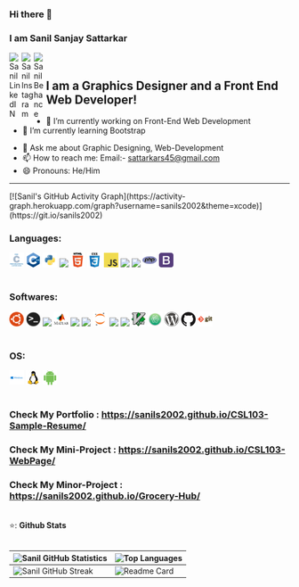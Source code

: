 ### Hi there 👋
### I am Sanil Sanjay Sattarkar

<a href="https://www.linkedin.com/in/sanil-sattarkar-529132202/">
  <img align="left" alt="Sanil LinkedIN" width="22px" src="https://cdn.jsdelivr.net/npm/simple-icons@v3.13.0/icons/linkedin.svg" />
</a>
<a href="https://www.instagram.com/sanil_0205/">
  <img align="left" alt="Sanil Instagram" width="22px" src="https://cdn.jsdelivr.net/npm/simple-icons@v3.13.0/icons/instagram.svg" />
</a>
<a href="https://www.behance.net/sanilsattarkar">
  <img align="left" alt="Sanil Behance" width="22px" src="https://cdn.jsdelivr.net/npm/simple-icons@3.13.0/icons/behance.svg" />
</a>
<br/>

## I am a Graphics Designer and a Front End Web Developer!

- 🔭 I’m currently working on Front-End Web Development   
- 🌱 I’m currently learning Bootstrap 
<!---- 👯 I’m looking to collaborate on ...--->
<!---- 🤔 I’m looking for help with ...--->
- 💬 Ask me about Graphic Designing, Web-Development  
- 📫 How to reach me: Email:- sattarkars45@gmail.com  
- 😄 Pronouns: He/Him
<!---- ⚡ Fun fact: ...
-->

<hr>
[![Sanil's GitHub Activity Graph](https://activity-graph.herokuapp.com/graph?username=sanils2002&theme=xcode)](https://git.io/sanils2002)

### Languages:

<section>
<code><img width="26px" src="https://raw.githubusercontent.com/github/explore/80688e429a7d4ef2fca1e82350fe8e3517d3494d/topics/c/c.png"></code>
<code><img width="26px" src="https://raw.githubusercontent.com/github/explore/80688e429a7d4ef2fca1e82350fe8e3517d3494d/topics/cpp/cpp.png"></code>
<code><img width="26px" src="https://raw.githubusercontent.com/github/explore/80688e429a7d4ef2fca1e82350fe8e3517d3494d/topics/python/python.png"></code>
<code><img width="26px" src="https://i.pinimg.com/originals/8c/b1/8c/8cb18c72082d13eb581cf6d452e8e266.png"></code>  
<code><img width="26px" src="https://raw.githubusercontent.com/github/explore/80688e429a7d4ef2fca1e82350fe8e3517d3494d/topics/html/html.png"></code>
<code><img width="26px" src="https://raw.githubusercontent.com/github/explore/80688e429a7d4ef2fca1e82350fe8e3517d3494d/topics/css/css.png"></code>
<code><img width="26px" src="https://raw.githubusercontent.com/github/explore/80688e429a7d4ef2fca1e82350fe8e3517d3494d/topics/javascript/javascript.png"></code>
<code><img width="26px" src="https://png.pngtree.com/element_our/png_detail/20181227/xml-vector-icon-png_287418.jpg"></code> 
<code><img width="26px" src="https://media.istockphoto.com/vectors/white-xsl-file-document-icon-download-xsl-button-icon-isolated-with-vector-id1145457366?k=20&m=1145457366&s=170667a&w=0&h=DgSUDr7VMAXzboK5f4tEroXxqwfUe1hpYzZjykeiy5g="></code>
<code><img width="26px" src="https://raw.githubusercontent.com/github/explore/ccc16358ac4530c6a69b1b80c7223cd2744dea83/topics/php/php.png"></code>  
<code><img width="26px" src="https://raw.githubusercontent.com/github/explore/80688e429a7d4ef2fca1e82350fe8e3517d3494d/topics/bootstrap/bootstrap.png"></code>
</section>
<br/>

### Softwares:

<section>
<code><img width="26px" src="https://raw.githubusercontent.com/github/explore/80688e429a7d4ef2fca1e82350fe8e3517d3494d/topics/ubuntu/ubuntu.png"></code>
<code><img width="26px" src="https://raw.githubusercontent.com/github/explore/d92924b1d925bb134e308bd29c9de6c302ed3beb/topics/terminal/terminal.png"></code>
<code><img width="26px" src="https://www.kindpng.com/picc/m/553-5531383_autodesk-autocad-icon-autocad-2017-logo-vector-hd.png"></code>  
<code><img width="26px" src="https://raw.githubusercontent.com/github/explore/80688e429a7d4ef2fca1e82350fe8e3517d3494d/topics/matlab/matlab.png"></code>
<code><img width="26px" src="https://upload.wikimedia.org/wikipedia/commons/thumb/9/9a/Visual_Studio_Code_1.35_icon.svg/1024px-Visual_Studio_Code_1.35_icon.svg.png"></code>
<code><img width="26px" src="https://cdn.freebiesupply.com/logos/large/2x/eclipse-11-logo-png-transparent.png"></code>
<code><img width="26px" src="https://raw.githubusercontent.com/github/explore/80688e429a7d4ef2fca1e82350fe8e3517d3494d/topics/jupyter-notebook/jupyter-notebook.png"></code>
<code><img width="26px" src="https://upload.wikimedia.org/wikipedia/commons/thumb/f/fe/Apache_Tomcat_logo.svg/1280px-Apache_Tomcat_logo.svg.png"></code>
<code><img width="26px" src="https://upload.wikimedia.org/wikipedia/commons/f/f8/WampServer-logo.png"></code>  
<code><img width="26px" src="https://raw.githubusercontent.com/github/explore/80688e429a7d4ef2fca1e82350fe8e3517d3494d/topics/vim/vim.png"></code>
<code><img width="26px" src="https://raw.githubusercontent.com/github/explore/80688e429a7d4ef2fca1e82350fe8e3517d3494d/topics/atom/atom.png"></code>  
<code><img width="26px" src="https://raw.githubusercontent.com/github/explore/80688e429a7d4ef2fca1e82350fe8e3517d3494d/topics/wordpress/wordpress.png"></code>
<code><img width="26px" src="https://raw.githubusercontent.com/github/explore/78df643247d429f6cc873026c0622819ad797942/topics/github/github.png"></code>
<code><img width="26px" src="https://raw.githubusercontent.com/github/explore/80688e429a7d4ef2fca1e82350fe8e3517d3494d/topics/git/git.png"></code>  
</section>
<br/>

### OS:

<section>
<code><img width="26px" src="https://raw.githubusercontent.com/github/explore/80688e429a7d4ef2fca1e82350fe8e3517d3494d/topics/windows/windows.png"></code>
<code><img width="26px" src="https://raw.githubusercontent.com/github/explore/80688e429a7d4ef2fca1e82350fe8e3517d3494d/topics/linux/linux.png"></code>
<code><img width="26px" src="https://raw.githubusercontent.com/github/explore/80688e429a7d4ef2fca1e82350fe8e3517d3494d/topics/android/android.png"></code>
</section>
<br/>

### Check My Portfolio : https://sanils2002.github.io/CSL103-Sample-Resume/ <br>
### Check My Mini-Project : https://sanils2002.github.io/CSL103-WebPage/ <br> 
### Check My Minor-Project : https://sanils2002.github.io/Grocery-Hub/ <br> 
<br/>

<summary>⭐: <b>Github Stats</b></summary><br/>

| ![Sanil GitHub Statistics](https://github-readme-stats.vercel.app/api?username=sanils2002&show_icons=true&theme=darcula) | ![Top Languages](https://github-readme-stats.vercel.app/api/top-langs/?username=sanils2002&theme=darcula&layout=compact&langs_count=10) |
| --- | --- |
| ![Sanil GitHub Streak](https://github-readme-streak-stats.herokuapp.com/?user=sanils2002&theme=darcula) | ![Readme Card](https://github-readme-stats.vercel.app/api/pin/?username=sanils2002&repo=CSL103-WebPage) |
